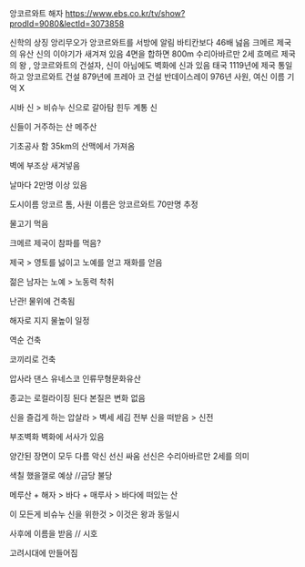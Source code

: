 앙코르와트 
해자
https://www.ebs.co.kr/tv/show?prodId=9080&lectId=3073858

신학의 상징
앙리무오가 앙코르와트를 서방에 알림
바티칸보다 46배 넖음
크메르 제국의 유산
신의 이야기가 새겨져 있음
4면을 합하면 800m 
수리아바르만 2세 흐메르 제국의 왕 , 앙코르와트의 건설자, 신이 아님에도 벽화에 신과 있음
태국
1119년에 제국 통일하고 앙코르와트 건설
879년에 프레아 코 건설
반데이스레이 976년 
사원, 여신 이름 기억 X

시바 신 > 비슈누 신으로 갈아탐
힌두 계통 신

신들이 거주하는 산 메주산

기초공사 함 
35km의 산맥에서 가져옴

벽에 부조상 새겨넣음


날마다 2만명 이상 있음

도시이름 앙코르 톰, 사원 이름은 앙코르와트 70만명 추정

물고기 먹음


크메르 제국이 참파를 먹음?

제국 > 영토를 넗이고 노예를 얻고 재화를 얻음


젊은 남자는 노예 > 노동력 착취


난관!
물위에 건축됨

해자로 지지
물높이 일정

역순 건축

코끼리로 건축

압사라 댄스
유네스코 인류무형문화유산

종교는 로컬라이징 된다
본질은 변화 없음 


신을 즐겁게 하는 압살라 > 벽세 세김
전부 신을 떠받음 > 신전

부조벽화
벽화에 서사가 있음

양간된 장면이 모두 다름
악신 선신 싸움
선신은 수리아바르만 2세를 의미

색칠 했을껄로 예상
//금당 불당

메루산 + 해자 > 바다 + 매루사 > 바다에 떠있는 산

이 모든게 비슈누 신을 위한것 > 이것은 왕과 동일시

사후에 이름을 받음 // 시호 

고려시대에 만들어짐
